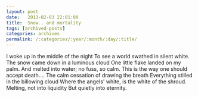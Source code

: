 ```yaml
---
layout: post
date:	2013-02-03 22:01:00
title:  Snow...and mortality
tags: [archived-posts]
categories: archives
permalink: /:categories/:year/:month/:day/:title/
---
```

I woke up in the middle of the night
To see a world swathed in silent white.
The snow came down in a luminous cloud
One little flake landed on my palm.
And melted into water; no fuss, so calm.
This is the way one should accept death....
The calm cessation of drawing the breath
Everything stilled in the billowing cloud
Where the angels' white, is the white of the shroud.
Melting, not into liquidity
But quietly into eternity.
